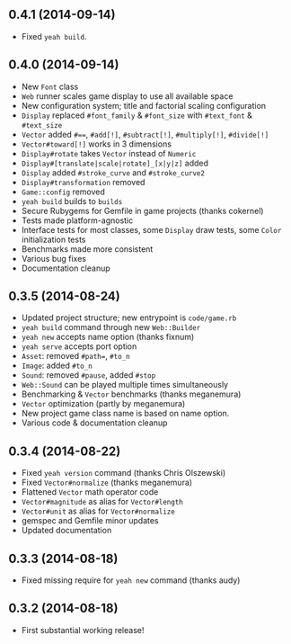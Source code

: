 0.4.1 (2014-09-14)
------------------
* Fixed `yeah build`.

0.4.0 (2014-09-14)
------------------
* New `Font` class
* `Web` runner scales game display to use all available space
* New configuration system; title and factorial scaling configuration
* `Display` replaced `#font_family` & `#font_size` with `#text_font` & `#text_size`
* `Vector` added `#==`, `#add[!]`, `#subtract[!]`, `#multiply[!]`, `#divide[!]`
* `Vector#toward[!]` works in 3 dimensions
* `Display#rotate` takes `Vector` instead of `Numeric`
* `Display#[translate|scale|rotate]_[x|y|z]` added
* `Display` added `#stroke_curve` and `#stroke_curve2`
* `Display#transformation` removed
* `Game::config` removed
* `yeah build` builds to `builds`
* Secure Rubygems for Gemfile in game projects (thanks cokernel)
* Tests made platform-agnostic
* Interface tests for most classes, some `Display` draw tests, some `Color` initialization tests
* Benchmarks made more consistent
* Various bug fixes
* Documentation cleanup

0.3.5 (2014-08-24)
------------------
* Updated project structure; new entrypoint is `code/game.rb`
* `yeah build` command through new `Web::Builder`
* `yeah new` accepts name option (thanks fixnum)
* `yeah serve` accepts port option
* `Asset`: removed `#path=`, `#to_n`
* `Image`: added `#to_n`
* `Sound`: removed `#pause`, added `#stop`
* `Web::Sound` can be played multiple times simultaneously
* Benchmarking & `Vector` benchmarks (thanks meganemura)
* `Vector` optimization (partly by meganemura)
* New project game class name is based on name option.
* Various code & documentation cleanup

0.3.4 (2014-08-22)
------------------
* Fixed `yeah version` command (thanks Chris Olszewski)
* Fixed `Vector#normalize` (thanks meganemura)
* Flattened `Vector` math operator code
* `Vector#magnitude` as alias for `Vector#length`
* `Vector#unit` as alias for `Vector#normalize`
* gemspec and Gemfile minor updates
* Updated documentation

0.3.3 (2014-08-18)
------------------
* Fixed missing require for `yeah new` command (thanks audy)

0.3.2 (2014-08-18)
------------------
* First substantial working release!
